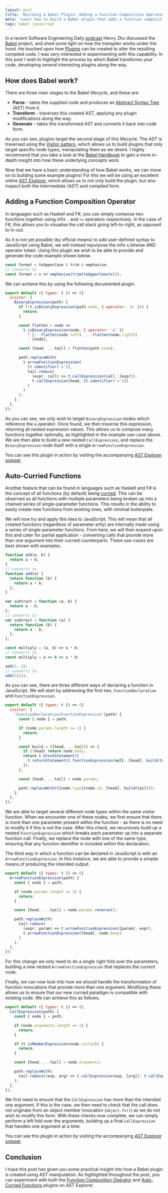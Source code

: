 ```yaml
---
layout: post
title: 'Building a Babel Plugin: Adding a Function Composition Operator and Auto-Curried Functions to JavaScript'
meta: 'Learn how to build a Babel plugin that adds a function composition operator and auto-curried functions to JavaScript through detailed AST manipulation.'
tags: babel javascript
---
```


In a recent Software Engineering Daily [podcast](https://softwareengineeringdaily.com/2018/06/21/babel-with-henry-zhu/) Henry Zhu discussed the [Babel](https://babeljs.io/) project, and shed some light on how the transpiler works under the hood.
He touched upon how [Plugins](https://babeljs.io/docs/en/plugins.html) can be created to alter the resulting compiled code.
I was very interested in experimenting with this capability.
In this post I wish to highlight the process by which Babel transforms your code, developing several interesting plugins along the way.

<!--more-->

## How does Babel work?

There are three main stages to the Babel lifecycle, and these are:

- **Parse** - takes the supplied code and produces an [Abstract Syntax Tree](https://en.wikipedia.org/wiki/Abstract_syntax_tree) (AST) from it.
- **Transform** - traverses this created AST, applying any plugin modifications along the way.
- **Generate** - takes this transformed AST and converts it back into code form.

As you can see, plugins target the second stage of this lifecycle.
The AST is traversed using the [Visitor pattern](https://sourcemaking.com/design_patterns/visitor), which allows us to build plugins that only target specific node types, manipulating them as we desire.
I highly recommend that you take a look at the [Babel Handbook](https://github.com/jamiebuilds/babel-handbook) to gain a more in-depth insight into how these underlying concepts work.

Now that we have a basic understanding of how Babel works, we can move on to building some example plugins!
For this we will be using an excellent online [AST Explorer](https://astexplorer.net/), which allows us to not only build the plugin, but also inspect both the intermediate (AST) and compiled form.

## Adding a Function Composition Operator

In languages such as Haskell and F#, you can simply compose two functions together using infix `.` and `>>` operators respectively.
In the case of F#, this allows you to visualise the call stack going left-to-right, as opposed to in-out.

As it is not yet possible (by official means) to add user-defined syntax to JavaScript using Babel, we will instead repurpose the infix `&` bitwise AND operator token.
Using this plugin we wish to be able to provide and generate the code example shown below.

```js
const format = toUpperCase & trim & emphasise;
// converts to
const format = x => emphasise(trim(toUpperCase(x)));
```

We can achieve this by using the following documented plugin.

```js
export default ({ types: t }) => ({
  visitor: {
    BinaryExpression(path) {
      if (!t.isBinaryExpression(path.node, { operator: '&' })) {
        return;
      }

      const flatten = node =>
        t.isBinaryExpression(node, { operator: '&' })
          ? [...flatten(node.left), ...flatten(node.right)]
          : [node];

      const [head, ...tail] = flatten(path.node);

      path.replaceWith(
        t.arrowFunctionExpression(
          [t.identifier('x')],
          tail.reduce(
            (expr, call) => t.callExpression(call, [expr]),
            t.callExpression(head, [t.identifier('x')])
          )
        )
      );
    },
  },
});
```

As you can see, we only wish to target `BinaryExpression` nodes which reference the `&` operator.
Once found, we then traverse this expression, returning all nested expression values.
This allows us to compose many functions together optimally, as highlighted in the example use-case above.
We are then able to build a new nested `CallExpression`, and replace the `BinaryExpression` node itself with a single `ArrowFunctionExpression`.

You can see this plugin in action by visiting the accompanying [AST Explorer snippet](https://astexplorer.net/#/gist/a5bd7b8c733fd52e3b51d3f713b5a3d3/014e51be5e9b20cf37b4903eb97f1e61277e9f47).

## Auto-Curried Functions

Another feature that can be found in languages such as Haskell and F# is the concept of all functions (by default) being [curried](https://en.wikipedia.org/wiki/Currying).
This can be observed as all functions with multiple parameters being broken up into a chained series of single-parameter functions.
This results in the ability to easily create new functions from existing ones, with minimal boilerplate.

We will now try and apply this idea to JavaScript.
This will mean that all created functions (regardless of parameter arity) are internally made using a series of single-parameter functions.
From here, we will then expand upon this and cater for partial application - converting calls that provide more than one argument into their curried counterparts.
These use-cases are best shown with examples.

```js
function add(a, b) {
  return a + b;
}
// converts to
function add(a) {
  return function (b) {
    return a + b;
  };
}
```

```js
var subtract = function (a, b) {
  return a - b;
};
// converts to
var subtract = function (a) {
  return function (b) {
    return a - b;
  };
};
```

```js
const multiply = (a, b) => a * b;
// converts to
const multiply = a => b => a * b;
```

```js
add(1, 2);
// converts to
add(1)(2);
```

As you can see, there are three different ways of declaring a function in JavaScript.
We will start by addressing the first two, `FunctionDeclaration` and `FunctionExpression`.

```js
export default ({ types: t }) => ({
  visitor: {
    'FunctionDeclaration|FunctionExpression'(path) {
      const { node } = path;

      if (node.params.length <= 1) {
        return;
      }

      const build = ([head, ...tail]) => {
        if (!head) return node.body;
        return t.blockStatement([
          t.returnStatement(t.functionExpression(null, [head], build(tail))),
        ]);
      };

      const [head, ...tail] = node.params;

      path.replaceWith(t[node.type](node.id, [head], build(tail)));
    },
  },
});
```

We are able to target several different node types within the same visitor function.
When we encounter one of these nodes, we first ensure that there is more than one parameter present within the function - as there is no need to modify it if this is not the case.
After this check, we recursively build up a nested `FunctionExpression` which breaks each parameter up into a separate function call.
Finally, we replace the node with one of the same type, ensuring that any function identifier is included within this declaration.

The third way in which a function can be declared in JavaScript is with an `ArrowFunctionExpression`.
In this instance, we are able to provide a simpler means of producing the intended output.

```js
export default ({ types: t }) => ({
  ArrowFunctionExpression(path) {
    const { node } = path;

    if (node.params.length <= 1) {
      return;
    }

    const [head, ...tail] = node.params.reverse();

    path.replaceWith(
      tail.reduce(
        (expr, param) => t.arrowFunctionExpression([param], expr),
        t.arrowFunctionExpression([head], node.body)
      )
    );
  },
});
```

For this change we only need to do a single right fold over the parameters, building a new nested `ArrowFunctionExpression` that replaces the current node.

Finally, we can now look into how we should handle the transformation of function invocations that provide more than one argument.
Modifying these allows us to ensure that our new curried paradigm is compatible with existing code.
We can achieve this as follows.

```js
export default ({ types: t }) => ({
  CallExpression(path) {
    const { node } = path;

    if (node.arguments.length <= 1) {
      return;
    }

    if (t.isMemberExpression(node.callee)) {
      return;
    }

    const [head, ...tail] = node.arguments;

    path.replaceWith(
      tail.reduce((exp, arg) => t.callExpression(exp, [arg]), t.callExpression(node.callee, [head]))
    );
  },
});
```

We first need to ensure that the `CallExpression` has more than the intended one argument.
If this is the case, we then need to check that the call does not originate from an object member invocation (`object.fn()`) as we do not wish to modify this form.
With these checks now complete, we can simply perform a left fold over the arguments, building up a final `CallExpression` that handles one argument at a time.

You can see this plugin in action by visiting the accompanying [AST Explorer snippet](https://astexplorer.net/#/gist/a5bd7b8c733fd52e3b51d3f713b5a3d3/a663f9b0d674301574a5d5c63504a6fb870c33dd).

## Conclusion

I hope this post has given you some practical insight into how a Babel plugin is created using AST manipulation.
As highlighted throughout the post, you can experiment with both the [Function Composition Operator](https://astexplorer.net/#/gist/a5bd7b8c733fd52e3b51d3f713b5a3d3/014e51be5e9b20cf37b4903eb97f1e61277e9f47) and [Auto-Curried Functions](https://astexplorer.net/#/gist/a5bd7b8c733fd52e3b51d3f713b5a3d3/a663f9b0d674301574a5d5c63504a6fb870c33dd) plugins on AST Explorer.
